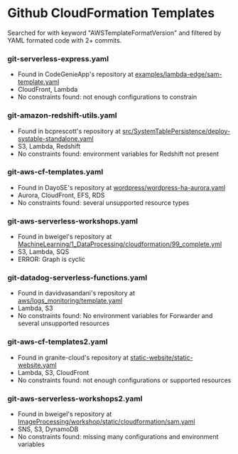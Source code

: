 # Github CloudFormation Templates

Searched for with keyword "AWSTemplateFormatVersion" and filtered by YAML formated code with 2+ commits.

### git-serverless-express.yaml

- Found in CodeGenieApp's repository at [examples/lambda-edge/sam-template.yaml](https://github.com/CodeGenieApp/serverless-express/blob/1376bd01e29f6bcf911f86a2b17a5cb85b2844ec/examples/lambda-edge/sam-template.yaml#L2)
- CloudFront, Lambda
- No constraints found: not enough configurations to constrain

### git-amazon-redshift-utils.yaml

- Found in bcprescott's repository at [src/SystemTablePersistence/deploy-systable-standalone.yaml](https://github.com/bcprescott/amazon-redshift-utils/blob/cf22b92cf7c1618ca19fa1bc2603ee100c97977b/src/SystemTablePersistence/deploy-systable-standalone.yaml#L6)
- S3, Lambda, Redshift
- No constraints found: environment variables for Redshift not present

### git-aws-cf-templates.yaml

- Found in DayoSE's repository at [wordpress/wordpress-ha-aurora.yaml](https://github.com/DayoSE/aws-cf-templates/blob/ae09f51271f96013e54d9832edb629d93c8c5bcf/wordpress/wordpress-ha-aurora.yaml)
- Aurora, CloudFront, EFS, RDS
- No constraints found: several unsupported resource types

### git-aws-serverless-workshops.yaml

- Found in bweigel's repository at [MachineLearning/1_DataProcessing/cloudformation/99_complete.yml](https://github.com/bweigel/aws-serverless-workshops/blob/1182e3ebda21ac5c4b3bafc7fa83e0e5f164b892/MachineLearning/1_DataProcessing/cloudformation/99_complete.yml)
- S3, Lambda, SQS
- ERROR: Graph is cyclic

### git-datadog-serverless-functions.yaml

- Found in davidvasandani's repository at [aws/logs_monitoring/template.yaml](https://github.com/davidvasandani/datadog-serverless-functions/blob/4cd1f360adfd46cbcf5da63b22669027d6a238ce/aws/logs_monitoring/template.yaml#L5)
- Lambda, S3
- No constraints found: No environment variables for Forwarder and several unsupported resources

### git-aws-cf-templates2.yaml

- Found in granite-cloud's repository at [static-website/static-website.yaml](https://github.com/granite-cloud/aws-cf-templates/blob/62d8cff27b65c43dbd9dfce79a2f48bb85cbf32a/static-website/static-website.yaml)
- Lambda, S3, CloudFront
- No constraints found: not enough configurations or supported resources

### git-aws-serverless-workshops2.yaml

- Found in bweigel's repository at [ImageProcessing/workshop/static/cloudformation/sam.yaml](https://github.com/bweigel/aws-serverless-workshops/blob/1182e3ebda21ac5c4b3bafc7fa83e0e5f164b892/ImageProcessing/workshop/static/cloudformation/sam.yaml#L5)
- SNS, S3, DynamoDB
- No constraints found: missing many configurations and environment variables